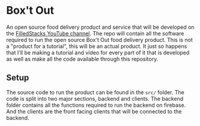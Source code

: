 # Box't Out
An open source food delivery product and service that will be developed on the [FilledStacks YouTube channel](https://youtube.com/playlist?list=PLdTodMosi-BzqMe7fU9Bin3z14_hqNHRA). The repo will contain all the software required to run the open source Box't Out food delivery product. This is not a "product for a tutorial", this will be an actual product. It just so happens that I'll be making a tutorial and video for every part of it that is developed as well as make all the code available through this repository. 

## Setup

The source code to run the product can be found in the `src/` folder. The code is split into two major sections, backend and clients. The backend folder contains all the functions required to run the backend on firebase. And the clients are the front facing clients that will be connected to the backend. 
